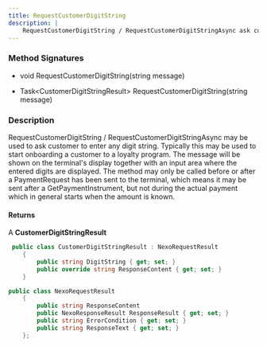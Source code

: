 ```yaml
---
title: RequestCustomerDigitString
description: |
    RequestCustomerDigitString / RequestCustomerDigitStringAsync ask customer to enter a string of digits
---
```

### Method Signatures

*   void RequestCustomerDigitString(string message)

*   Task\<CustomerDigitStringResult\> RequestCustomerDigitString(string message)

### Description

RequestCustomerDigitString / RequestCustomerDigitStringAsync may be used to ask customer to enter any digit string. Typically this may be used to start onboarding a customer to a loyalty program.
The message will be shown on the terminal's display together with an input area where the entered digits are displayed. The method may only be called before or after a PaymentRequest has been sent to the terminal, which means it may be sent after a GetPaymentInstrument, but not during the actual payment which in general starts when the amount is known.

#### Returns

A **CustomerDigitStringResult**

```c#
 public class CustomerDigitStringResult : NexoRequestResult
    {
        public string DigitString { get; set; }
        public override string ResponseContent { get; set; }
    }
```

```c#
public class NexoRequestResult
    {
        public string ResponseContent
        public NexoResponseResult ResponseResult { get; set; }
        public string ErrorCondition { get; set; }
        public string ResponseText { get; set; }
    };
```
